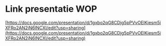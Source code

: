 # Link presentatie WOP #
[https://docs.google.com/presentation/d/1gxbo2qG8CDjg5pPVvOElKiesm5iXFRo2AN2jN6INCXI/edit?usp=sharing](https://docs.google.com/presentation/d/1gxbo2qG8CDjg5pPVvOElKiesm5iXFRo2AN2jN6INCXI/edit?usp=sharing)